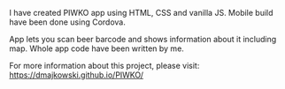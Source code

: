 I have created PIWKO app using HTML, CSS and vanilla JS. Mobile build have been done using Cordova.

App lets you scan beer barcode and shows information about it including map. Whole app code have been written by me.

For more information about this project, please visit: https://dmajkowski.github.io/PIWKO/

